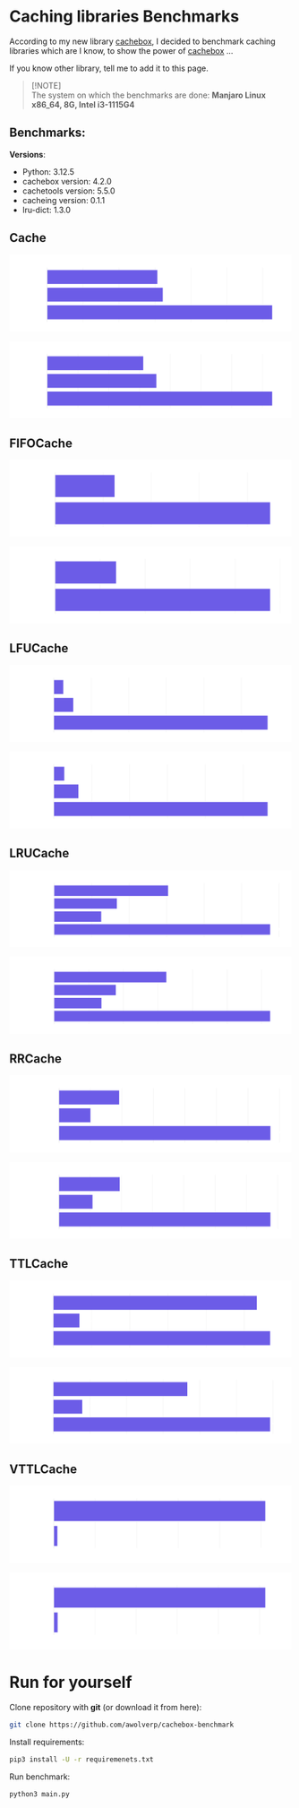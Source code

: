 # Caching libraries Benchmarks
According to my new library [cachebox](https://github.com/awolverp/cachebox), I decided to benchmark caching libraries
which are I know, to show the power of [cachebox](https://github.com/awolverp/cachebox) ...

If you know other library, tell me to add it to this page.

> [!NOTE]\
> The system on which the benchmarks are done: **Manjaro Linux x86_64, 8G, Intel i3-1115G4**

## Benchmarks:
**Versions**:
- Python: 3.12.5
- cachebox version: 4.2.0
- cachetools version: 5.5.0
- cacheing version: 0.1.1
- lru-dict: 1.3.0

## Cache

![cache-image](plots/cache_NoEQ.png)

![cache-image](plots/cache_EQ.png)

## FIFOCache

![fifo-image](plots/fifo_NoEQ.png)

![fifo-image](plots/fifo_EQ.png)

## LFUCache

![lfu-image](plots/lfu_NoEQ.png)

![lfu-image](plots/lfu_EQ.png)

## LRUCache

![lru-image](plots/lru_NoEQ.png)

![lru-image](plots/lru_EQ.png)

## RRCache

![rr-image](plots/rr_NoEQ.png)

![rr-image](plots/rr_EQ.png)

## TTLCache

![ttl-image](plots/ttl_NoEQ.png)

![ttl-image](plots/ttl_EQ.png)

## VTTLCache

![vttl-image](plots/vttl_NoEQ.png)

![vttl-image](plots/vttl_EQ.png)

# Run for yourself
Clone repository with **git** (or download it from here):
```bash
git clone https://github.com/awolverp/cachebox-benchmark
```

Install requirements:
```bash
pip3 install -U -r requiremenets.txt
```

Run benchmark:
```bash
python3 main.py
```

